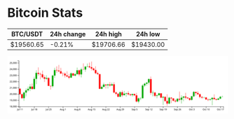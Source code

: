# Bitcoin Stats

BTC/USDT|24h change|24h high|24h low|
|---|---|---|---|
|$19560.65|-0.21%|$19706.66|$19430.00|

<img src="./chart.svg">
